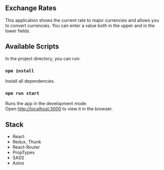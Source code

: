## Exchange Rates

This application shows the current rate to major currencies and allows you to convert currencies.
You can enter a value both in the upper and in the lower fields.

## Available Scripts

In the project directory, you can run:

### `npm install`

Install all dependencies.

### `npm run start`

Runs the app in the development mode.<br>
Open [http://localhost:3000](http://localhost:3000) to view it in the browser.

## Stack
* React
* Redux, Thunk
* React-Router
* PropTypes
* SASS
* Axios
